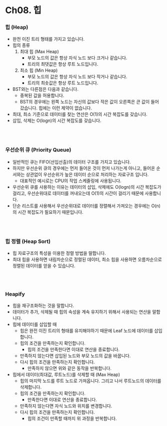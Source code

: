 # Ch08. 힙

### 힙 (Heap)

- 완전 이진 트리 형태를 가지고 있습니다.
- 힙의 종류
    1. 최대 힙 (Max Heap)
        - 부모 노드의 값은 항상 자식 노드 보다 크거나 같습니다.
        - 트리의 최댓값은 항상 루트 노드입니다.
    2. 최소 힙 (Min Heap)
        - 부모 노드의 값은 항상 자식 노드 보다 작거나 같습니다.
        - 트리의 최솟값은 항상 루트 노드입니다.
- BST와는 다른점은 다음과 같습니다.
    - 중복된 값을 허용합니다.
    - BST의 경우에는 왼쪽 노드는 자신의 값보다 작은 값이 오른쪽은 큰 값이 들어갔습니다. 힙에는 이런 제약이 없습니다.
- 최대, 최소 기준으로 데이터를 찾는 연산은 O(1)의 시간 복잡도를 갖습니다.
- 삽입, 삭제는 O(logn)의 시간 복잡도를 갖습니다.

<br><br>

### 우선순위 큐 (Priority Queue)

- 일반적인 큐는 FIFO(선입선출)의 데이터 구조를 가지고 있습니다.
- 하지만 우선순위 큐의 경우에는 먼저 들어온 것이 먼저 나가는게 아니고,  들어온 순서와는 상관없이 우선순위가 높은 데이터 순으로 처리하는 자료구조 입니다.
    - 대표적인 예시로는 CPU의 작업 스케줄링에 사용됩니다.
- 우선순위 큐를 사용하는 이유는 데이터의 삽입, 삭제에도 O(logn)의 시간 복잡도가 걸리고, 우선순위대로 데이터를 꺼내오는데 O(1)의 시간이 걸리기 때문에 사용합니다.
- 단순 리스트를 사용해서 우선순위대로 데이터를 정렬해서 가져오는 경우에는 O(n)의 시간 복잡도가 필요하기 때문입니다.

<br><br>

### 힙 정렬 (Heap Sort)

- 힙 자료구조의 특성을 이용한 정렬 방법을 말합니다.
- 최대 힙을 사용하면 내림차순으로 정렬된 데이터, 최소 힙을 사용하면 오름차순으로 정렬된 데이터를 얻을 수 있습니다.

<br><br>

### Heapify

- 힙을 재구조화하는 것을 말합니다.
- 데이터가 추가, 삭제될 때 힙의 속성을 계속 유지하기 위해서 사용되는 연산을 말합니다.
- 힙에 데이터를 삽입할 때
    - 힙은 완전 이진 트리의 형태를 유지해야하기 때문에 Leaf 노드에 데이터를 삽입합니다.
    - 힙의 조건을 만족하는지 확인합니다.
        - 힙의 조건을 만족한다면 이대로 연산을 종료합니다.
    - 만족하지 않는다면 삽입된 노드와 부모 노드의 값을 바꿉니다.
    - 다시 힙의 조건을 만족하는지 확인합니다.
        - 만족하지 않으면 위와 같은 동작을 반복합니다.
- 힙에서 데이터(최대값, 루트노드)를 삭제할 때 (Max Heap)
    - 힙의 마지막 노드를 루트 노드로 가져옵니다. 그리고 나서 루트노드의 데이터를 삭제합니다.
    - 힙의 조건을 만족하는지 확인합니다.
        - 만족한다면 이대로 연산을 종료합니다.
    - 만족하지 않는다면 자식 노드와 위치를 변경합니다.
    - 다시 힙의 조건을 만족하는지 확인합니다.
        - 힙의 조건이 만족할 때까지 위 과정을 반복합니다.